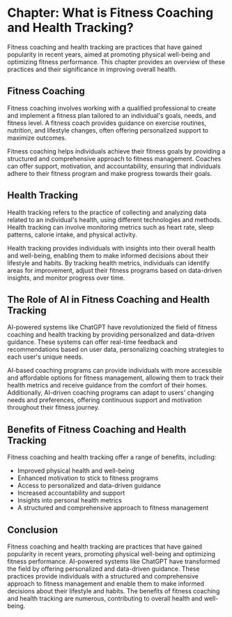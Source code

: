 Chapter: What is Fitness Coaching and Health Tracking?
======================================================

Fitness coaching and health tracking are practices that have gained popularity in recent years, aimed at promoting physical well-being and optimizing fitness performance. This chapter provides an overview of these practices and their significance in improving overall health.

Fitness Coaching
----------------

Fitness coaching involves working with a qualified professional to create and implement a fitness plan tailored to an individual's goals, needs, and fitness level. A fitness coach provides guidance on exercise routines, nutrition, and lifestyle changes, often offering personalized support to maximize outcomes.

Fitness coaching helps individuals achieve their fitness goals by providing a structured and comprehensive approach to fitness management. Coaches can offer support, motivation, and accountability, ensuring that individuals adhere to their fitness program and make progress towards their goals.

Health Tracking
---------------

Health tracking refers to the practice of collecting and analyzing data related to an individual's health, using different technologies and methods. Health tracking can involve monitoring metrics such as heart rate, sleep patterns, calorie intake, and physical activity.

Health tracking provides individuals with insights into their overall health and well-being, enabling them to make informed decisions about their lifestyle and habits. By tracking health metrics, individuals can identify areas for improvement, adjust their fitness programs based on data-driven insights, and monitor progress over time.

The Role of AI in Fitness Coaching and Health Tracking
------------------------------------------------------

AI-powered systems like ChatGPT have revolutionized the field of fitness coaching and health tracking by providing personalized and data-driven guidance. These systems can offer real-time feedback and recommendations based on user data, personalizing coaching strategies to each user's unique needs.

AI-based coaching programs can provide individuals with more accessible and affordable options for fitness management, allowing them to track their health metrics and receive guidance from the comfort of their homes. Additionally, AI-driven coaching programs can adapt to users' changing needs and preferences, offering continuous support and motivation throughout their fitness journey.

Benefits of Fitness Coaching and Health Tracking
------------------------------------------------

Fitness coaching and health tracking offer a range of benefits, including:

* Improved physical health and well-being
* Enhanced motivation to stick to fitness programs
* Access to personalized and data-driven guidance
* Increased accountability and support
* Insights into personal health metrics
* A structured and comprehensive approach to fitness management

Conclusion
----------

Fitness coaching and health tracking are practices that have gained popularity in recent years, promoting physical well-being and optimizing fitness performance. AI-powered systems like ChatGPT have transformed the field by offering personalized and data-driven guidance. These practices provide individuals with a structured and comprehensive approach to fitness management and enable them to make informed decisions about their lifestyle and habits. The benefits of fitness coaching and health tracking are numerous, contributing to overall health and well-being.

